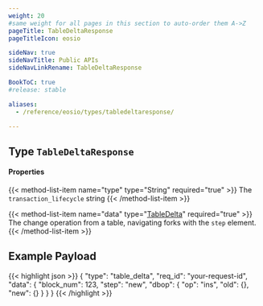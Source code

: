 ```yaml
---
weight: 20
#same weight for all pages in this section to auto-order them A->Z
pageTitle: TableDeltaResponse
pageTitleIcon: eosio

sideNav: true
sideNavTitle: Public APIs
sideNavLinkRename: TableDeltaResponse

BookToC: true
#release: stable

aliases:
  - /reference/eosio/types/tabledeltaresponse/

---
```


## Type `TableDeltaResponse`

#### Properties

{{< method-list-item name="type" type="String" required="true" >}}
  The `transaction_lifecycle` string
{{< /method-list-item >}}

{{< method-list-item name="data" type="[TableDelta](/eosio/public-apis/reference/types/tabledelta)" required="true" >}}
  The change operation from a table, navigating forks with the `step` element.
{{< /method-list-item >}}

## Example Payload

{{< highlight json >}}
{
  "type": "table_delta",
  "req_id": "your-request-id",
  "data": {
    "block_num": 123,
    "step": "new",
    "dbop": {
      "op": "ins",
      "old": {},
      "new": {}
    }
  }
}
{{< /highlight >}}
